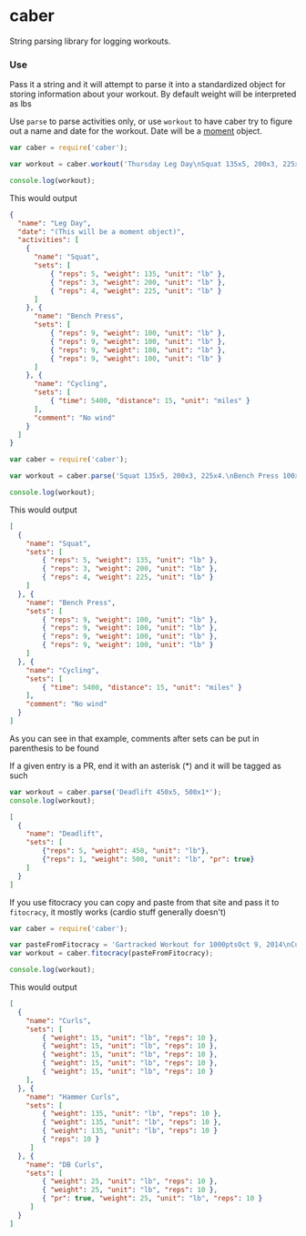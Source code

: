 # caber

String parsing library for logging workouts.

### Use

Pass it a string and it will attempt to parse it into a standardized
object for storing information about your workout.  By default weight
will be interpreted as lbs

Use `parse` to parse activities only, or use `workout` to have caber try
to figure out a name and date for the workout. Date will be a [moment](http://momentjs.com/)
object.


```javascript
var caber = require('caber');

var workout = caber.workout('Thursday Leg Day\nSquat 135x5, 200x3, 225x4.\nCycling 1:30:00 15 miles (No wind)');

console.log(workout);
```

This would output

```json
{
  "name": "Leg Day",
  "date": "(This will be a moment object)",
  "activities": [
    {
      "name": "Squat",
      "sets": [
          { "reps": 5, "weight": 135, "unit": "lb" },
          { "reps": 3, "weight": 200, "unit": "lb" },
          { "reps": 4, "weight": 225, "unit": "lb" }
      ]
    }, {
      "name": "Bench Press",
      "sets": [
          { "reps": 9, "weight": 100, "unit": "lb" },
          { "reps": 9, "weight": 100, "unit": "lb" },
          { "reps": 9, "weight": 100, "unit": "lb" },
          { "reps": 9, "weight": 100, "unit": "lb" }
      ]
    }, {
      "name": "Cycling",
      "sets": [
          { "time": 5400, "distance": 15, "unit": "miles" }
      ],
      "comment": "No wind"
    }
  ]
}
```

```javascript
var caber = require('caber');

var workout = caber.parse('Squat 135x5, 200x3, 225x4.\nBench Press 100x9x4\nCycling 1:30:00 15 miles (No wind)');

console.log(workout);
```

This would output

```json
[
  {
    "name": "Squat",
    "sets": [
        { "reps": 5, "weight": 135, "unit": "lb" },
        { "reps": 3, "weight": 200, "unit": "lb" },
        { "reps": 4, "weight": 225, "unit": "lb" }
    ]
  }, {
    "name": "Bench Press",
    "sets": [
        { "reps": 9, "weight": 100, "unit": "lb" },
        { "reps": 9, "weight": 100, "unit": "lb" },
        { "reps": 9, "weight": 100, "unit": "lb" },
        { "reps": 9, "weight": 100, "unit": "lb" }
    ]
  }, {
    "name": "Cycling",
    "sets": [
        { "time": 5400, "distance": 15, "unit": "miles" }
    ],
    "comment": "No wind"
  }
]
```

As you can see in that example, comments after sets can be put in
parenthesis to be found

If a given entry is a PR, end it with an asterisk (\*) and it will be
tagged as such

```javascript
var workout = caber.parse('Deadlift 450x5, 500x1*');
console.log(workout);
```

```json
[
  {
    "name": "Deadlift",
    "sets": [
        {"reps": 5, "weight": 450, "unit": "lb"},
        {"reps": 1, "weight": 500, "unit": "lb", "pr": true}
    ]
  }
]
```


If you use fitocracy you can copy and paste from that site and pass it
to `fitocracy`, it mostly works (cardio stuff generally doesn't)

```javascript
var caber = require('caber');

var pasteFromFitocracy = 'Gartracked Workout for 1000ptsOct 9, 2014\nCurls\n15 lb x 10 reps 11\n15 lb x 10 reps 11\n15 lb x 10 reps 11\n15 lb x 10 reps 11\n15 lb x 10 reps 11\nHammer Curls\n135 lb x 10 reps 25\n135 lb x 10 reps 25\n135 lb x 10 reps 25\n135lb x 10 reps 25\nDB Curls\n25 lb x 10 reps 57\n25 lb x 10 reps 57\n25 lb x 10 reps (PR) 57';
var workout = caber.fitocracy(pasteFromFitocracy);

console.log(workout);
```

This would output

```json
[
  {
    "name": "Curls",
    "sets": [
        { "weight": 15, "unit": "lb", "reps": 10 },
        { "weight": 15, "unit": "lb", "reps": 10 },
        { "weight": 15, "unit": "lb", "reps": 10 },
        { "weight": 15, "unit": "lb", "reps": 10 },
        { "weight": 15, "unit": "lb", "reps": 10 }
    ],
  }, {
    "name": "Hammer Curls",
    "sets": [
        { "weight": 135, "unit": "lb", "reps": 10 },
        { "weight": 135, "unit": "lb", "reps": 10 },
        { "weight": 135, "unit": "lb", "reps": 10 }
        { "reps": 10 }
     ]
  }, {
    "name": "DB Curls",
    "sets": [
        { "weight": 25, "unit": "lb", "reps": 10 },
        { "weight": 25, "unit": "lb", "reps": 10 },
        { "pr": true, "weight": 25, "unit": "lb", "reps": 10 }
     ]
  }
]
```
